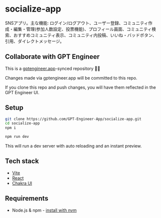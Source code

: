 # socialize-app

SNSアプリ。主な機能: ログイン/ログアウト、ユーザー登録、コミュニティ作成・編集・管理(参加人数設定、投票機能)、プロフィール画面、コミュニティ検索、おすすめコミュニティ表示、コミュニティ内投稿、いいね・バッドボタン、引用、ダイレクトメッセージ。

## Collaborate with GPT Engineer

This is a [gptengineer.app](https://gptengineer.app)-synced repository 🌟🤖

Changes made via gptengineer.app will be committed to this repo.

If you clone this repo and push changes, you will have them reflected in the GPT Engineer UI.

## Setup

```sh
git clone https://github.com/GPT-Engineer-App/socialize-app.git
cd socialize-app
npm i
```

```sh
npm run dev
```

This will run a dev server with auto reloading and an instant preview.

## Tech stack

- [Vite](https://vitejs.dev/)
- [React](https://react.dev/)
- [Chakra UI](https://chakra-ui.com/)

## Requirements

- Node.js & npm - [install with nvm](https://github.com/nvm-sh/nvm#installing-and-updating)
